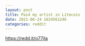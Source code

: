 ```yaml
--- 
layout: post 
title: Paid my artist in Litecoin 
date: 2021-06-24 1624561246 
categories: reddit 
--- 
```

https://redd.it/o77jla